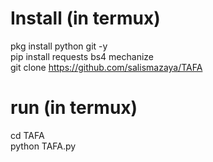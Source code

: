 # Install (in termux)
pkg install python git -y<br>
pip install requests bs4 mechanize<br>
git clone https://github.com/salismazaya/TAFA

# run (in termux)
cd TAFA<br>
python TAFA.py

